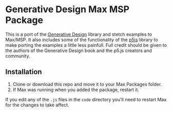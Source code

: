 # Generative Design Max MSP Package

This is a port of the [Generative Design](http://www.generative-gestaltung.de/) library and stetch examples to Max/MSP. It also includes some of the functionality of the [p5js](https://p5js.org/) library to make porting the examples a little less painfull. Full credit should be given to the authors of the Generative Design book and the p5.js creators and community.

## Installation

1. Clone or download this repo and move it to your Max Packages folder.
2. If Max was running when you added the package, restart it.

If you edit any of the `.js` files in the `code` directory you'll need to restart Max for the changes to take affect.
